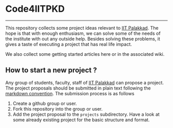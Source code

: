 # Code4IITPKD
-----------

This repository collects some project ideas relevant to
[IIT Palakkad][iitpkd]. The hope is that with enough enthusiasm, we
can solve some of the needs of the institute with out any outside
help. Besides solving these problems, it gives a taste of executing a
project that has real life impact.

We also collect some getting started articles here or in the
associated wiki.

## How to start a new project ?

Any group of students, faculty, staff of [IIT Palakkad][iitpkd] can
propose a project. The project proposals should be submitted in plain
text following the [markdown convention][markdown]. The submission
process is as follows

1. Create a github group or user.
2. Fork this repository into the group or user.
3. Add the project proposal to the `projects` subdirectory. Have a
   look at some already existing project for the basic structure and
   format.

[iitpkd]: <http://www.iitpkd.ac.in> "IIT Palakkad homepage"
[markdown]: <https://guides.github.com/features/mastering-markdown/>

